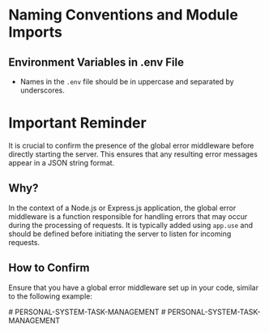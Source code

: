 <!-- names in .env will be in uppercase and separated by _ -->
<!-- any var name will be written in camelCase -->
<!-- prefer to import any core or 3rd module before internal ones -->
<!-- don't forget it's a must to confirm the global Errors middle ware before listening directly
just to make sure that the result message will appear in a string json form -->

# Naming Conventions and Module Imports

## Environment Variables in .env File

- Names in the `.env` file should be in uppercase and separated by underscores.

# Important Reminder

It is crucial to confirm the presence of the global error middleware before directly starting the server. This ensures that any resulting error messages appear in a JSON string format.

## Why?

In the context of a Node.js or Express.js application, the global error middleware is a function responsible for handling errors that may occur during the processing of requests. It is typically added using `app.use` and should be defined before initiating the server to listen for incoming requests.

## How to Confirm

Ensure that you have a global error middleware set up in your code, similar to the following example:

#   P E R S O N A L - S Y S T E M - T A S K - M A N A G E M E N T  
 #   P E R S O N A L - S Y S T E M - T A S K - M A N A G E M E N T  
 